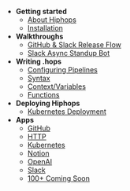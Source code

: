 - **Getting started**
  - [About Hiphops](start-about.md)
  - [Installation](start-installation.md)
- **Walkthroughs**
  - [GitHub & Slack Release Flow](walk-release-flow.md)
  - [Slack Async Standup Bot](walk-standup-bot.md)
- **Writing .hops**
  - [Configuring Pipelines](hops-configuring.md)
  - [Syntax](hops-syntax.md)
  - [Context/Variables](hops-context.md)
  - [Functions](hops-functions.md)
- **Deploying Hiphops**
  - [Kubernetes Deployment](deploy-k8s.md)
- **Apps**
  - [GitHub](app-github.md)
  - [HTTP](app-http.md)
  - [Kubernetes](app-kubernetes.md)
  - [Notion](app-notion.md)
  - [OpenAI](app-openai.md)
  - [Slack](app-slack.md)
  - [100+ Coming Soon](app-coming-soon.md)
<!-- TODO: Managing hiphops stuff (local dev, deployed instances, pipeline storage on sequences etc) -->
<!-- Concepts -->
